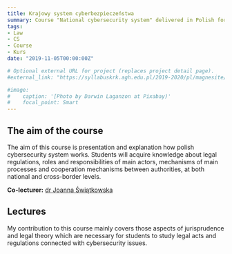 ```yaml
---
title: Krajowy system cyberbezpieczeństwa
summary: Course "National cybersecurity system" delivered in Polish for Cybersecurity major at Faculty of Computer Science, Electronics and Telecommunications, AGH-UST.
tags:
- Law
- CS
- Course
- Kurs
date: "2019-11-05T00:00:00Z"

# Optional external URL for project (replaces project detail page).
#external_link: "https://syllabuskrk.agh.edu.pl/2019-2020/pl/magnesite/study_plans/stacjonarne-cyberbezpieczenstwo--2/module/icbz-1-107-s-zimowy-krajowy-system-cyberbezpieczenstwa"

#image:
#    caption: '[Photo by Darwin Laganzon at Pixabay)'
#    focal_point: Smart
---
```


## The aim of the course

The aim of this course is presentation and explanation how polish cybersecurity system works. Students will acquire knowledge about legal regulations, roles and responsibilities of main actors, mechanisms of main processes and cooperation mechanisms between authorities, at both national and cross-border levels. 

**Co-lecturer:** [dr Joanna Świątkowska](https://joannaswiatkowska.wordpress.com/)

## Lectures

My contribution to this course mainly covers those aspects of jurisprudence and legal theory which are necessary for students to study legal acts and regulations connected with cybersecurity issues.   
